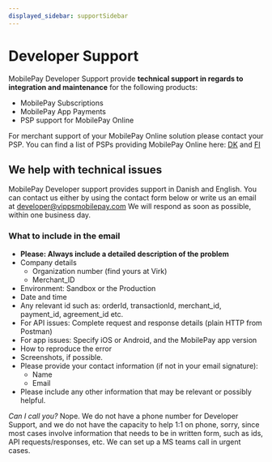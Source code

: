 ```yaml
---
displayed_sidebar: supportSidebar
---
```


# Developer Support

MobilePay Developer Support provide **technical support in regards to integration and maintenance** for the following products:

* MobilePay Subscriptions
* MobilePay App Payments
* PSP support for MobilePay Online

For merchant support of your MobilePay Online solution please contact your PSP. You can find a list of PSPs providing MobilePay Online here: [DK](https://mobilepay.dk/erhverv/payment-service-providers-liste) and [FI](https://mobilepay.fi/yrityksille/maksupalveluntarjoajat)


## We help with technical issues

MobilePay Developer support provides support in Danish and English. You can contact us either by using the contact form below or write us an email at developer@vippsmobilepay.com We will respond as soon as possible, within one business day. 

### What to include in the email

* **Please: Always include a detailed description of the problem**
* Company details
  * Organization number (find yours at Virk)
  * Merchant_ID  
* Environment: Sandbox or the Production
* Date and time
* Any relevant id such as: orderId, transactionId, merchant_id, payment_id, agreement_id etc.
* For API issues: Complete request and response details (plain HTTP from Postman)
* For app issues: Specify iOS or Android, and the MobilePay app version
* How to reproduce the error
* Screenshots, if possible.
* Please provide your contact information (if not in your email signature):
  * Name
  * Email
* Please include any other information that may be relevant or possibly helpful.

*Can I call you?*
Nope. We do not have a phone number for Developer Support, and we do not have the capacity to help 1:1 on phone, sorry, since most cases involve information that needs to be in written form, such as ids, API requests/responses, etc. We can set up a MS teams call in urgent cases.
